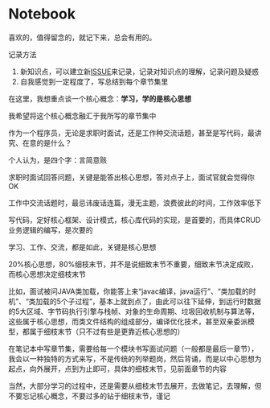 # Notebook

喜欢的，值得留念的，就记下来，总会有用的。

记录方法
1. 新知识点，可以建立新[ISSUE](https://github.com/peteryuanpan/notebook/issues)来记录，记录对知识点的理解，记录问题及疑惑
2. 自我感觉到一定程度了，写总结到每个章节集里

在这里，我想重点谈一个核心概念：**学习，学的是核心思想**

我希望将这个核心概念融汇于我所写的章节集中

作为一个程序员，无论是求职时面试，还是工作种交流话题，甚至是写代码，最讲究、在意的是什么？

个人认为，是四个字：言简意赅

求职时面试回答问题，关键是能答出核心思想，答对点子上，面试官就会觉得你OK

工作中交流话题时，最忌讳废话连篇，漫无主题，浪费彼此的时间，工作效率低下

写代码，定好核心框架、设计模式，核心库代码的实现，是首要的，而具体CRUD业务逻辑的编写，是次要的

学习、工作、交流，都是如此，关键是核心思想

20%核心思想，80%细枝末节，并不是说细致末节不重要，细致末节决定成败，而核心思想决定细枝末节

比如，面试被问JAVA类加载，你能答上来“javac编译，java运行”、“类加载的时机”、“类加载的5个子过程”，基本上就到点了，由此可以往下延伸，到运行时数据的5大区域、字节码执行引擎与栈帧、对象的生命周期、垃圾回收机制与算法等，这些属于核心思想，而类文件结构的组成部分，编译优化技术，甚至双亲委派模型，都属于细枝末节（只不过有些是更靠近核心思想的）

在笔记本中写章节集，需要给每一个模块书写面试问题（一般都是最后一章节），我会以一种独特的方式来写，不是传统的列举题岗，然后背诵，而是以中心思想为起点，向外展开，点到为止即可，具体的细枝末节，见前面章节的内容

当然，大部分学习的过程中，还是需要从细枝末节去展开，去做笔记，去理解，但不要忘记核心概念，不要过多的钻于细枝末节，谨记
